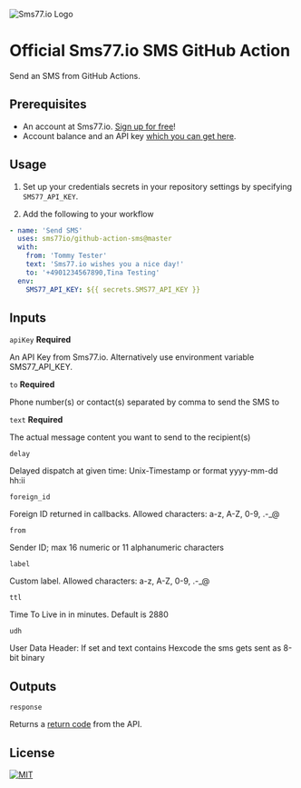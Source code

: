 ![Sms77.io Logo](https://www.sms77.io/wp-content/uploads/2019/07/sms77-Logo-400x79.png "Sms77.io Logo")

# Official Sms77.io SMS GitHub Action

Send an SMS from GitHub Actions.

## Prerequisites

- An account at Sms77.io. [Sign up for free](https://app.sms77.io/anmelden)!
- Account balance and an API
  key [which you can get here](hhttps://app.sms77.io/settings#httpapi).

## Usage

1. Set up your credentials secrets in your repository settings by
   specifying `SMS77_API_KEY`.

2. Add the following to your workflow

```yaml
- name: 'Send SMS'
  uses: sms77io/github-action-sms@master
  with:
    from: 'Tommy Tester'
    text: 'Sms77.io wishes you a nice day!'
    to: '+4901234567890,Tina Testing'
  env:
    SMS77_API_KEY: ${{ secrets.SMS77_API_KEY }}
```

## Inputs

`apiKey` **Required**

An API Key from Sms77.io. Alternatively use environment variable SMS77_API_KEY.

`to` **Required**

Phone number(s) or contact(s) separated by comma to send the SMS to

`text` **Required**

The actual message content you want to send to the recipient(s)

`delay`

Delayed dispatch at given time: Unix-Timestamp or format yyyy-mm-dd hh:ii

`foreign_id`

Foreign ID returned in callbacks. Allowed characters: a-z, A-Z, 0-9, .-_@

`from`

Sender ID; max 16 numeric or 11 alphanumeric characters

`label`

Custom label. Allowed characters: a-z, A-Z, 0-9, .-_@

`ttl`

Time To Live in in minutes. Default is 2880

`udh`

User Data Header: If set and text contains Hexcode the sms gets sent as 8-bit binary

## Outputs

`response`

Returns a [return code](https://www.sms77.io/en/docs/gateway/http-api/sms-disptach#return)
from the API.

## License

[![MIT](https://img.shields.io/badge/License-MIT-teal.svg)](./LICENSE)